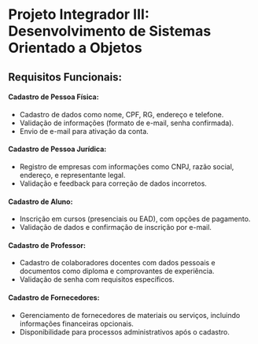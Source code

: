 # Projeto Integrador III: Desenvolvimento de Sistemas Orientado a  Objetos

## Requisitos Funcionais:
 #### Cadastro de Pessoa Física:
- Cadastro de dados como nome, CPF, RG, endereço e telefone.
- Validação de informações (formato de e-mail, senha confirmada).
- Envio de e-mail para ativação da conta. 
 #### Cadastro de Pessoa Jurídica:
- Registro de empresas com informações como CNPJ, razão social, endereço, e representante legal.
- Validação e feedback para correção de dados incorretos.
 #### Cadastro de Aluno:
- Inscrição em cursos (presenciais ou EAD), com opções de pagamento.
- Validação de dados e confirmação de inscrição por e-mail.
 
 #### Cadastro de Professor:
- Cadastro de colaboradores docentes com dados pessoais e documentos como diploma e comprovantes de experiência.
- Validação de senha com requisitos específicos.
 
 #### Cadastro de Fornecedores:
- Gerenciamento de fornecedores de materiais ou serviços, incluindo informações financeiras opcionais.
- Disponibilidade para processos administrativos após o cadastro.

